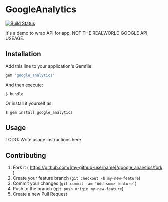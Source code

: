 # GoogleAnalytics

[![Build Status](https://travis-ci.org/liwei78/google_analytizer_demo.svg)](https://travis-ci.org/liwei78/google_analytizer_demo)

It's a demo to wrap API for app, NOT THE REALWORLD GOOGLE API USEAGE.

## Installation

Add this line to your application's Gemfile:

```ruby
gem 'google_analytics'
```

And then execute:

    $ bundle

Or install it yourself as:

    $ gem install google_analytics

## Usage

TODO: Write usage instructions here

## Contributing

1. Fork it ( https://github.com/[my-github-username]/google_analytics/fork )
2. Create your feature branch (`git checkout -b my-new-feature`)
3. Commit your changes (`git commit -am 'Add some feature'`)
4. Push to the branch (`git push origin my-new-feature`)
5. Create a new Pull Request
